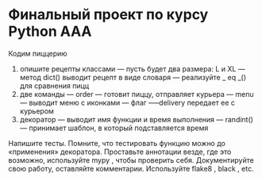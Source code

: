 # Финальный проект по курсу Python AAA
Кодим пиццерию
 1) опишите рецепты классами
 — пусть будет два размера: L и XL 
 — метод dict() выводит рецепт в виде словаря
 — реализуйте _ eq _() для сравнения пицц
3) две команды
 — order — готовит пиццу, отправляет курьера
 — menu — выводит меню с иконками
 — флаг –—delivery передает ее с курьером
4) декоратор
 — выводит имя функции и время выполнения — randint()
 — принимает шаблон, в который подставляется время

 Напишите тесты. Помните, что тестировать функцию можно до «применения» декоратора.
 Проставьте аннотации везде, где это возможно, используйте mypy , чтобы проверить себя.
 Документируйте свою работу, оставляйте комментарии.
 Используйте flake8 , black , etc.
